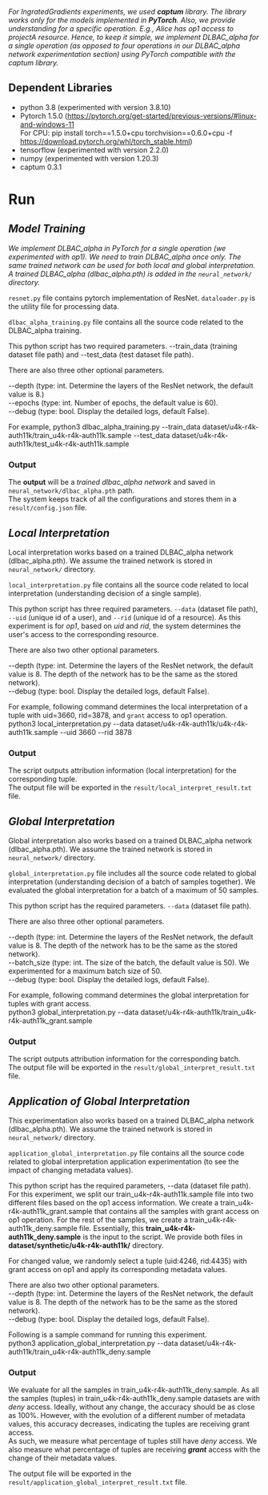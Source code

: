 _For IngratedGradients experiments, we used **captum** library. The library works only for the models implemented in **PyTorch**. Also, we provide understanding for a specific operation. E.g., Alice has op1 access to projectA resource. Hence, to keep it simple, we implement DLBAC_alpha for a single operation (as opposed to four operations in our DLBAC_alpha network experimentation section) using PyTorch compatible with the captum library._

## Dependent Libraries ##
  * python 3.8 (experimented with version 3.8.10)
  * Pytorch 1.5.0 (https://pytorch.org/get-started/previous-versions/#linux-and-windows-11  
For CPU: 
pip install torch==1.5.0+cpu torchvision==0.6.0+cpu -f https://download.pytorch.org/whl/torch_stable.html)
  * tensorflow (experimented with version 2.2.0)
  * numpy (experimented with version 1.20.3)
  * captum 0.3.1

# Run #
## _Model Training_ ##

_We implement DLBAC_alpha in PyTorch for a single operation (we experimented with op1). We need to train DLBAC_alpha once only. The same trained network can be used for both local and global interpretation. A trained DLBAC_alpha (dlbac_alpha.pth) is added in the `neural_network/` directory._

`resnet.py` file contains pytorch implementation of ResNet.
`dataloader.py` is the utility file for processing data.


`dlbac_alpha_training.py` file contains all the source code related to the DLBAC_alpha training.

This python script has two required parameters. --train_data (training dataset file path) and --test_data (test dataset file path).

There are also three other optional parameters.

--depth (type: int. Determine the layers of the ResNet network, the default value is 8.)  
--epochs (type: int. Number of epochs, the default value is 60).  
--debug (type: bool. Display the detailed logs, default False).  

For example,
python3 dlbac_alpha_training.py --train_data dataset/u4k-r4k-auth11k/train_u4k-r4k-auth11k.sample --test_data dataset/u4k-r4k-auth11k/test_u4k-r4k-auth11k.sample

### Output ###
The **output** will be a *trained dlbac_alpha network* and saved in `neural_network/dlbac_alpha.pth` path.  
The system keeps track of all the configurations and stores them in a `result/config.json` file.  


## _Local Interpretation_ ##

Local interpretation works based on a trained DLBAC_alpha network (dlbac_alpha.pth). We assume the trained network is stored in `neural_network/` directory.

`local_interpretation.py` file contains all the source code related to local interpretation (understanding decision of a single sample).

This python script has three required parameters. `--data` (dataset file path), `--uid` (unique id of a user), and `--rid` (unique id of a resource). As this experiment is for _op1_, based on _uid_ and _rid_, the system determines the user's access to the corresponding resource. 

There are also two other optional parameters.

--depth (type: int. Determine the layers of the ResNet network, the default value is 8. The depth of the network has to be the same as the stored network).  
--debug (type: bool. Display the detailed logs, default False).  

For example, following command determines the local interpretation of a tuple with uid=3660, rid=3878, and `grant` access to op1 operation.  
python3 local_interpretation.py --data dataset/u4k-r4k-auth11k/u4k-r4k-auth11k.sample --uid 3660 --rid 3878 

### Output ###
The script outputs attribution information (local interpretation) for the corresponding tuple.  
The output file will be exported in the `result/local_interpret_result.txt` file.


## _Global Interpretation_ ##

Global interpretation also works based on a trained DLBAC_alpha network (dlbac_alpha.pth). We assume the trained network is stored in `neural_network/` directory.

`global_interpretation.py` file includes all the source code related to global interpretation (understanding decision of a batch of samples together). We evaluated the global interpretation for a batch of a maximum of 50 samples.

This python script has the required parameters. `--data` (dataset file path).

There are also three other optional parameters.

--depth (type: int. Determine the layers of the ResNet network, the default value is 8. The depth of the network has to be the same as the stored network).  
--batch_size (type: int. The size of the batch, the default value is 50). We experimented for a maximum batch size of 50.  
--debug (type: bool. Display the detailed logs, default False).  

For example, following command determines the global interpretation for tuples with grant access.  
python3 global_interpretation.py --data dataset/u4k-r4k-auth11k/train_u4k-r4k-auth11k_grant.sample  

### Output ###
The script outputs attribution information for the corresponding batch.  
The output file will be exported in the `result/global_interpret_result.txt` file.


## _Application of Global Interpretation_ ##

This experimentation also works based on a trained DLBAC_alpha network (dlbac_alpha.pth). We assume the trained network is stored in `neural_network/` directory.

`application_global_interpretation.py` file contains all the source code related to global interpretation application experimentation (to see the impact of changing metadata values).  

This python script has the required parameters, --data (dataset file path). For this experiment, we split our train_u4k-r4k-auth11k.sample file into two different files based on the op1 access information. We create a train_u4k-r4k-auth11k_grant.sample that contains all the samples with grant access on op1 operation. For the rest of the samples, we create a train_u4k-r4k-auth11k_deny.sample file. Essentially, this **train_u4k-r4k-auth11k_deny.sample** is the input to the script. We provide both files in **dataset/synthetic/u4k-r4k-auth11k/** directory.  

For changed value, we randomly select a tuple (uid:4246, rid:4435) with grant access on op1 and apply its corresponding metadata values.  

There are also two other optional parameters.  
--depth (type: int. Determine the layers of the ResNet network, the default value is 8. The depth of the network has to be the same as the stored network).  
--debug (type: bool. Display the detailed logs, default False).  

Following is a sample command for running this experiment.   
python3 application_global_interpretation.py --data dataset/u4k-r4k-auth11k/train_u4k-r4k-auth11k_deny.sample


### Output ###
We evaluate for all the samples in train_u4k-r4k-auth11k_deny.sample.
As all the samples (tuples) in train_u4k-r4k-auth11k_deny.sample datasets are with _deny_ access. Ideally, without any change, the accuracy should be as close as 100%. However, with the evolution of a different number of metadata values, this accuracy decreases, indicating the tuples are receiving grant access.  
As such, we measure what percentage of tuples still have _deny_ access. We also measure what percentage of tuples are receiving _**grant**_ access with the change of their metadata values.

The output file will be exported in the `result/application_global_interpret_result.txt` file.
